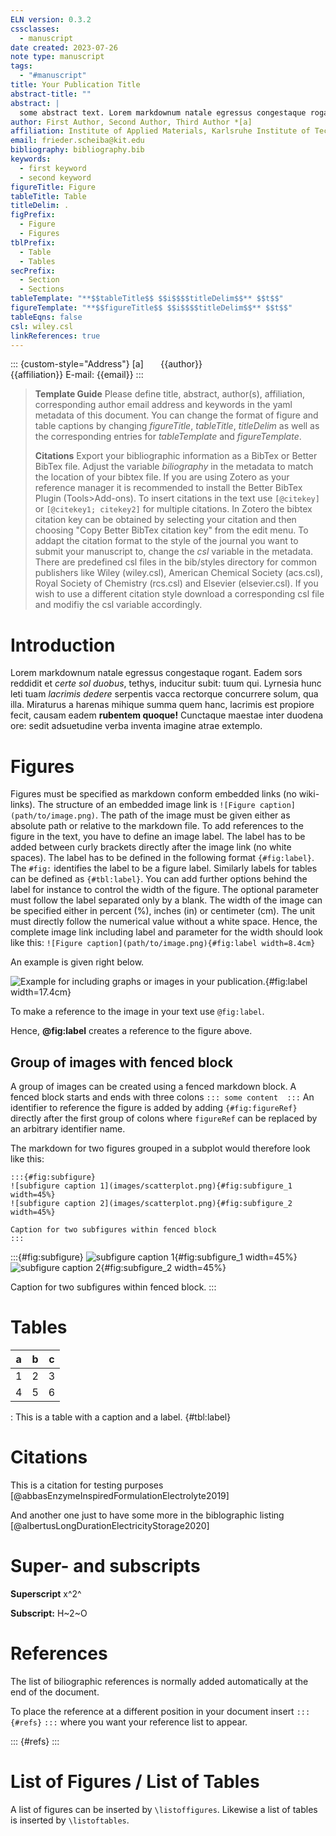 ```yaml
---
ELN version: 0.3.2
cssclasses:
  - manuscript
date created: 2023-07-26
note type: manuscript
tags:
  - "#manuscript"
title: Your Publication Title
abstract-title: ""
abstract: |
  some abstract text. Lorem markdownum natale egressus congestaque rogant. Eadem sors reddidit et *certe sol duobus*, tethys, inducitur subit: tuum qui. Lyrnesia hunc leti tuam **lacrimis dedere** serpentis vacca rectorque concurrere solum, qua illa. Miraturus a harenas mihique summa quem hanc, lacrimis est propiore fecit, causam eadem rubentem quoque! Cunctaque maestae ore: sedit adsuetudine verba inventa imagine atrae extemplo
author: First Author, Second Author, Third Author *[a]
affiliation: Institute of Applied Materials, Karlsruhe Institute of Technology, Hermann-von-Helmholz-Platz 1, D-76344 Eggenstein-Leopoldshafen
email: frieder.scheiba@kit.edu
bibliography: bibliography.bib
keywords:
  - first keyword
  - second keyword
figureTitle: Figure
tableTitle: Table
titleDelim: .
figPrefix:
  - Figure
  - Figures
tblPrefix:
  - Table
  - Tables
secPrefix:
  - Section
  - Sections
tableTemplate: "**$$tableTitle$$ $$i$$$$titleDelim$$** $$t$$"
figureTemplate: "**$$figureTitle$$ $$i$$$$titleDelim$$** $$t$$"
tableEqns: false
csl: wiley.csl
linkReferences: true
---
```


::: {custom-style="Address"}
[a]       {{author}}    
{{affiliation}}
E-mail: {{email}}
:::

<!-- Insert break between single and two column section in docx -->

> **Template Guide**
> Please define title, abstract, author(s), affiliation, corresponding author email address and keywords in the yaml metadata of this document.
> You can change the format of figure and table captions by changing *figureTitle*, *tableTitle*, *titleDelim* as well as the corresponding entries for *tableTemplate* and *figureTemplate*.
> 
> **Citations**
> Export your bibliographic information as a BibTex or Better BibTex file. Adjust the variable *biliography* in the metadata to match the location of your bibtex file. If you are using Zotero as your reference manager it is recommended to install the Better BibTex Plugin (Tools>Add-ons).
> To insert citations in the text use `[@citekey]` or `[@citekey1; citekey2]` for multiple citations. In Zotero the bibtex citation key can be obtained by selecting your citation and then choosing "Copy Better BibTex citation key" from the edit menu.
> To addapt the citation format to the style of the journal you want to submit your manuscript to, change the *csl*  variable in the metadata. There are predefined csl files in the bib/styles directory for common publishers like Wiley (wiley.csl), American Chemical Society (acs.csl), Royal Society of Chemistry (rcs.csl) and Elsevier (elsevier.csl). If you wish to use a different citation style download a corresponding csl file and modifiy the csl variable accordingly. 

# Introduction

Lorem markdownum natale egressus congestaque rogant. Eadem sors reddidit et *certe sol duobus*, tethys, inducitur subit: tuum qui. Lyrnesia hunc leti tuam *lacrimis dedere* serpentis vacca rectorque concurrere solum, qua illa. Miraturus a harenas mihique summa quem hanc, lacrimis est propiore fecit, causam eadem **rubentem quoque!** Cunctaque maestae inter duodena ore: sedit adsuetudine verba inventa imagine atrae extemplo.

# Figures

Figures must be specified as markdown conform embedded links (no wiki-links). The structure of an embedded image link is `![Figure caption](path/to/image.png)`. The path of the image must be given either as absolute path or relative to the markdown file. To add references to the figure in the text, you have to define an image label. The label has to be added between curly brackets directly after the image link (no white spaces). The label has to be defined in the following format `{#fig:label}`. The `#fig:` identifies the label to be a figure label. Similarly labels for tables can be defined as `{#tbl:label}`. You can add further options behind the label for instance to control the width of the figure. The optional parameter must follow the label separated only by a blank. The width of the image can be specified either in percent (%), inches (in) or centimeter (cm). The unit must directly follow the numerical value without a white space. Hence, the complete image link including label and parameter for the width should look like this: `![Figure caption](path/to/image.png){#fig:label width=8.4cm}`

An example is given right below.

![Example for including graphs or images in your publication.](image_placeholder_m.png){#fig:label width=17.4cm}

To make a reference to the image in your text use `@fig:label`. 

Hence, **@fig:label** creates a reference to the figure above.


## Group of images with fenced block

A group of images can be created using a fenced markdown block. A fenced block starts and ends with three colons `::: some content  :::`  An identifier to reference the figure is added by adding `{#fig:figureRef}` directly after the first group of colons where `figureRef` can be replaced by an arbitrary identifier name.

The markdown for two figures grouped in a subplot would therefore look like this:

```
:::{#fig:subfigure}
![subfigure caption 1](images/scatterplot.png){#fig:subfigure_1 width=45%}
![subfigure caption 2](images/scatterplot.png){#fig:subfigure_2 width=45%}

Caption for two subfigures within fenced block
:::
```


:::{#fig:subfigure}
![subfigure caption 1](image_placeholder_m.png){#fig:subfigure_1 width=45%}
![subfigure caption 2](image_placeholder_m.png){#fig:subfigure_2 width=45%}

Caption for two subfigures within fenced block.
:::


# Tables


| a   | b   | c   |
| --- | --- | --- |
| 1   | 2   | 3   |
| 4   | 5   | 6   |

: This is a table with a caption and a label. {#tbl:label}

# Citations

This is a citation for testing purposes [@abbasEnzymeInspiredFormulationElectrolyte2019]

And another one just to have some more in the biblographic listing [@albertusLongDurationElectricityStorage2020]

# Super- and subscripts

**Superscript** 
x^2^

**Subscript:**
H~2~O

# References

The list of biliographic references is normally added automatically at the end of the document.

To place the reference at a different position in your document insert
`::: {#refs}`
`:::`
where you want your reference list to appear.

::: {#refs}
:::

# List of Figures / List of Tables

A list of figures can be inserted by `\listoffigures`.
Likewise a list of tables is inserted by `\listoftables`.
